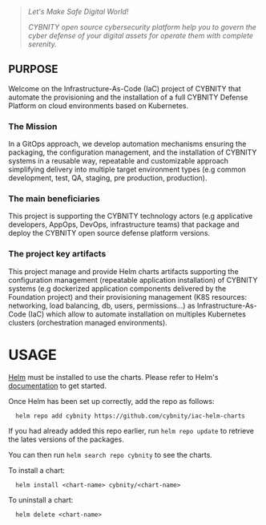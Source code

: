 > _Let's Make Safe Digital World!_
> 
> _CYBNITY open source cybersecurity platform help you to govern the cyber defense of your digital assets for operate them with complete serenity._
## PURPOSE
Welcome on the Infrastructure-As-Code (IaC) project of CYBNITY that automate the provisioning and the installation of a full CYBNITY Defense Platform on cloud environments based on Kubernetes.
### The Mission
In a GitOps approach, we develop automation mechanisms ensuring the packaging, the configuration management, and the installation of CYBNITY systems in a reusable way, repeatable and customizable approach simplifying delivery into multiple target environment types (e.g common development, test, QA, staging, pre production, production).
### The main beneficiaries
This project is supporting the CYBNITY technology actors (e.g applicative developers, AppOps, DevOps, infrastructure teams) that package and deploy the CYBNITY open source defense platform versions.
### The project key artifacts
This project manage and provide Helm charts artifacts supporting the configuration management (repeatable application installation) of CYBNITY systems (e.g dockerized application components delivered by the Foundation project) and their provisioning management (K8S resources: networking, load balancing, db, users, permissions...) as Infrastructure-As-Code (IaC) which allow to automate installation on multiples Kubernetes clusters (orchestration managed environments).
# USAGE
[Helm](https://helm.sh) must be installed to use the charts. Please refer to Helm's [documentation](https://helm.sh.docs) to get started.

Once Helm has been set up correctly, add the repo as follows:
```shell
  helm repo add cybnity https://github.com/cybnity/iac-helm-charts
```

If you had already added this repo earlier, run `helm repo update` to retrieve the lates versions of the packages.

You can then run `helm search repo cybnity` to see the charts.

To install a chart:
```shell
  helm install <chart-name> cybnity/<chart-name>
```

To uninstall a chart:
```shell
  helm delete <chart-name>
```
